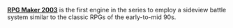 [**RPG Maker 2003**](https://www.rpgmakerweb.com/products/rpg-maker-2003) is the first engine in the series to employ a sideview battle system similar to the classic RPGs of the early-to-mid 90s.
